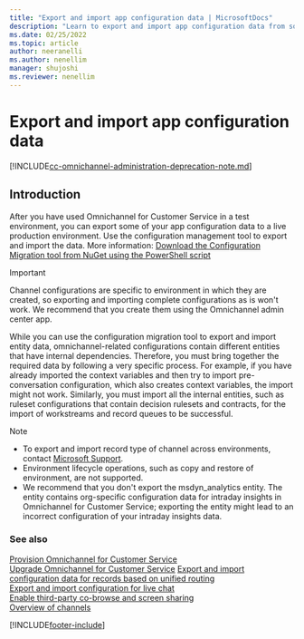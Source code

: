 ```yaml
---
title: "Export and import app configuration data | MicrosoftDocs"
description: "Learn to export and import app configuration data from source to target environments in Omnichannel Administration and Omnichannel admin center apps."
ms.date: 02/25/2022
ms.topic: article
author: neeranelli
ms.author: nenellim
manager: shujoshi
ms.reviewer: nenellim
---
```


# Export and import app configuration data

[!INCLUDE[cc-omnichannel-administration-deprecation-note.md](../includes/cc-omnichannel-administration-deprecation-note.md)]

## Introduction
After you have used Omnichannel for Customer Service in a test environment, you can export some of your app configuration data to a live production environment. Use the configuration management tool to export and import the data. More information: [Download the Configuration Migration tool from NuGet using the PowerShell script](/powerapps/developer/data-platform/download-tools-nuget)

> [!IMPORTANT]
> Channel configurations are specific to environment in which they are created, so exporting and importing complete configurations as is won't work. We recommend that you create them using the Omnichannel admin center app.

While you can use the configuration migration tool to export and import entity data, omnichannel-related configurations contain different entities that have internal dependencies. Therefore, you must bring together the required data by following a very specific process. For example, if you have already imported the context variables and then try to import pre-conversation configuration, which also creates context variables, the import might not work. Similarly, you must import all the internal entities, such as ruleset configurations that contain decision rulesets and contracts, for the import of workstreams and record queues to be successful.

> [!NOTE]
>
> - To export and import record type of channel across environments, contact [Microsoft Support](https://dynamics.microsoft.com/support/).
> - Environment lifecycle operations, such as copy and restore of environment, are not supported.
> - We recommend that you don't export the msdyn_analytics entity. The entity contains org-specific configuration data for intraday insights in Omnichannel for Customer Service; exporting the entity might lead to an incorrect configuration of your intraday insights data.


### See also

[Provision Omnichannel for Customer Service](omnichannel-provision-license.md)  
[Upgrade Omnichannel for Customer Service](upgrade-omnichannel.md)
[Export and import configuration data for records based on unified routing](export-import-config-data-for-records.md)  
[Export and import configuration for live chat](export-import-config-data-for-live-chat.md)  
[Enable third-party co-browse and screen sharing](third-party-co-browse.md)  
[Overview of channels](channels.md)  

[!INCLUDE[footer-include](../includes/footer-banner.md)]
